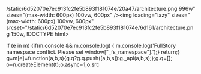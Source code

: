 
/static/6d52070e7ec913fc2fe5b893f181074e/20a47/architecture.png 996w" sizes="(max-width: 600px) 100vw, 600px" /><img loading="lazy" sizes="(max-width: 600px) 100vw, 600px" srcset="/static/6d52070e7ec913fc2fe5b893f181074e/6d161/architecture.png 150w,
!DOCTYPE html>
<html lang="en" xml:lang="en" xmlns="http://www.w3.org/1999/xhtml">
  <head>
    <meta name="referrer" content="same-origin" />
    <script async src="https://www.googletagmanager.com/gtag/js?id=UA-116626517-5"></script> 
          if (e in m) {if(m.console && m.console.log) { m.console.log('FullStory namespace conflict. Please set window["_fs_namespace"].');} return;}
          g=m[e]=function(a,b,s){g.q?g.q.push([a,b,s]):g._api(a,b,s);};g.q=[];
          o=n.createElement(t);o.async=1;o.src
